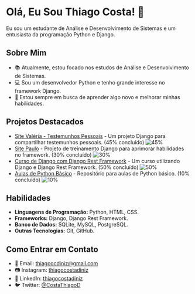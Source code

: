 # Olá, Eu Sou Thiago Costa! 👋

Eu sou um estudante de Análise e Desenvolvimento de Sistemas e um entusiasta da programação Python e Django.

## Sobre Mim
- 📚 Atualmente, estou focado nos estudos de Análise e Desenvolvimento de Sistemas.
- 💻 Sou um desenvolvedor Python e tenho grande interesse no framework Django.
- 🌱 Estou sempre em busca de aprender algo novo e melhorar minhas habilidades.

## Projetos Destacados
- [Site Valéria - Testemunhos Pessoais](https://github.com/ThiagoCostaD/SiteValeria) - Um projeto Django para compartilhar testemunhos pessoais. (45% concluído) ![45%](https://progress-bar.dev/45)
- [Site Paulo](https://github.com/ThiagoCostaD/SitePaulo) - Projeto de treinamento Django para aprimorar habilidades no framework. (30% concluído) ![30%](https://progress-bar.dev/30)
- [Curso de Django com Django Rest Framework](https://github.com/ThiagoCostaD/CursoDeDjango) - Um curso utilizando Django e Django Rest Framework. (50% concluído) ![50%](https://progress-bar.dev/50)
- [Aulas de Python Básico](https://github.com/ThiagoCostaD/Aulas_Python) - Repositório para aulas de Python básico. (10% concluído) ![10%](https://progress-bar.dev/10)


## Habilidades
- **Linguagens de Programação:** Python, HTML, CSS.
- **Frameworks:** Django, Django Rest Framework.
- **Banco de Dados:** SQLite, MySQL, PostgreSQL.
- **Outras Tecnologias:** Git, GitHub.

## Como Entrar em Contato
- 📧 Email: thiagoocdiniz@gmail.com
- 📷 Instagram: [thiagocostadiniz](https://www.instagram.com/thiagocostadiniz/)
- 💼 LinkedIn: [thiagocostadiniz](https://www.linkedin.com/in/thiagocostadiniz/)
- 🐦 Twitter: [@CostaThiagoD](https://twitter.com/CostaThiagoD)

